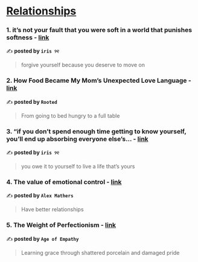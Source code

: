 
<h1><a href=https://medium.com/tag/relationships/recommended target="_blank" rel="noopener noreferrer">Relationships</a></h1>
<h3>1. it’s not your fault that you were soft in a world that punishes softness - <a href="https://medium.com/@fyoaeuriz/its-not-your-fault-that-you-were-soft-in-a-world-that-punishes-softness-d37a6a3e0ac0" target="_blank" rel="noopener noreferrer">link</a></h3>

✍️ **posted by `iris ୨୧`**

<blockquote>forgive yourself because you deserve to move on</blockquote>

<h3>2. How Food Became My Mom’s Unexpected Love Language - <a href="https://medium.com/rooted-publication/how-food-became-my-moms-unexpected-love-language-68fdc0a33ba8" target="_blank" rel="noopener noreferrer">link</a></h3>

✍️ **posted by `Rooted`**

<blockquote>From going to bed hungry to a full table</blockquote>

<h3>3. “if you don’t spend enough time getting to know yourself, you’ll end up absorbing everyone else’s… - <a href="https://medium.com/@fyoaeuriz/if-you-dont-spend-enough-time-getting-to-know-yourself-you-ll-end-up-absorbing-everyone-else-s-e52c3ff17df4" target="_blank" rel="noopener noreferrer">link</a></h3>

✍️ **posted by `iris ୨୧`**

<blockquote>you owe it to yourself to live a life that’s yours</blockquote>

<h3>4. The value of emotional control - <a href="https://medium.com/@iamalexmathers/the-value-of-emotional-control-76845c50756c" target="_blank" rel="noopener noreferrer">link</a></h3>

✍️ **posted by `Alex Mathers`**

<blockquote>Have better relationships</blockquote>

<h3>5. The Weight of Perfectionism - <a href="https://medium.com/age-of-empathy/the-weight-of-perfectionism-dff614b2d4b5" target="_blank" rel="noopener noreferrer">link</a></h3>

✍️ **posted by `Age of Empathy`**

<blockquote>Learning grace through shattered porcelain and damaged pride</blockquote>

